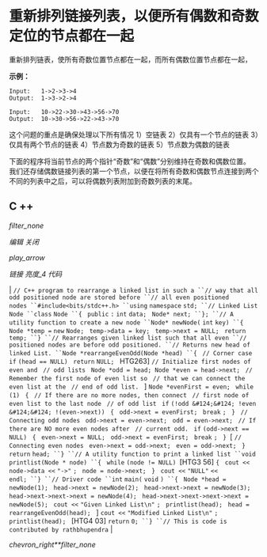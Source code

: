 # 重新排列链接列表，以便所有偶数和奇数定位的节点都在一起

重新排列链表，使所有奇数位置节点都在一起，而所有偶数位置节点都在一起，

**示例：**

```
Input:   1->2->3->4
Output:  1->3->2->4

Input:   10->22->30->43->56->70
Output:  10->30->56->22->43->70

```

这个问题的重点是确保处理以下所有情况
1）空链表
2）仅具有一个节点的链表
3）仅具有两个节点的链表
4）节点数为奇数的链表
5）节点数为偶数的链表

下面的程序将当前节点的两个指针“奇数”和“偶数”分别维持在奇数和偶数位置。 我们还存储偶数链接列表的第一个节点，以便在将所有奇数和偶数节点连接到两个不同的列表中之后，可以将偶数列表附加到奇数列表的末尾。

## C ++

*filter_none*

*编辑*
*关闭*

*play_arrow*

*链接*
*亮度_4*
*代码*

| `// C++ program to rearrange a linked list in such a ``// way that all odd positioned node are stored before ``// all even positioned nodes ``#include<bits/stdc++.h> ``using` `namespace` `std; ``// Linked List Node ``class` `Node ``{ ` `public` `:` `int` `data; ` `Node* next; ``}; ``// A utility function to create a new node ``Node* newNode(` `int` `key) ``{ ` `Node *temp =` `new` `Node; ` `temp->data = key; ` `temp->next = NULL; ` `return` `temp; ``} ``// Rearranges given linked list such that all even ``// positioned nodes are before odd positioned. ``// Returns new head of linked List. ``Node *rearrangeEvenOdd(Node *head) ``{ ` `// Corner case ` `if` `(head == NULL) ` `return` `NULL; ` HTG263] `// Initialize first nodes of even and ` `// odd lists ` `Node *odd = head; `​​  `Node *even = head->next; ` `// Remember the first node of even list so ` `// that we can connect the even list at the ` `// end of odd list. ` ] `Node *evenFirst = even; ` `while` `(1) ` `{ ` `// If there are no more nodes, then connect ` `// first node of even list to the last node ` `// of odd list ` `if` `(!odd &#124;&#124; !even &#124;&#124; !(even->next)) ` `{ ` `odd->next = evenFirst; ` `break` `; ` `} ` `// Connecting odd nodes ` `odd->next = even->next; ` `odd = even->next; ` `// If there are NO more even nodes after ` `// current odd. ` `if` `(odd->next == NULL) ` `{ ` `even->next = NULL; ` `odd->next = evenFirst; ` `break` `; ` `} `[ `// Connecting even nodes ` `even->next = odd->next; ` `even = odd->next; ` `} ` `return` `head; ``} ``// A utility function to print a linked list ``void` `printlist(Node * node) ``{ ` `while` `(node != NULL) `[HTG3 56]  `{ ` `cout << node->data <<` `"->"` `; ` `node = node->next; ` `} ` `cout <<` `"NULL"` `<< endl; ``} ``// Driver code ``int` `main(` `void` `) ``{ ` `Node *head = newNode(1); ` `head->next = newNode(2); ` `head->next->next = newNode(3); ` `head->next->next->next = newNode(4); ` `head->next->next->next->next = newNode(5); ` `cout <<` `"Given Linked List\n"` `; ` `printlist(head); ` `head = rearrangeEvenOdd(head); ` ] `cout <<` `"Modified Linked List\n"` `; ` `printlist(head); ` [HTG4 03] `return` `0; ``} ``// This is code is contributed by rathbhupendra` |

*chevron_right**filter_none*